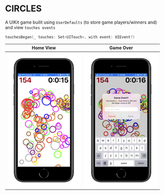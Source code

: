 # CIRCLES


A UIKit game builit using `UserDefaults` (to store game players/winners and) and view `touches events`

```swift
touchesBegan(_ touches: Set<UITouch>, with event: UIEvent?)
```


Home View                 |  Game Over
:-------------------------:|:-------------------------:
![](start.png)  |  ![](finish.png)
